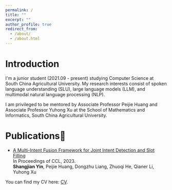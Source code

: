```yaml
---
permalink: /
title: ""
excerpt: ""
author_profile: true
redirect_from: 
  - /about/
  - /about.html
---
```


# Introduction
I'm a junior student (2021.09 - present) studying Computer Science at South China Agricultural University. My research interests consist of spoken language understanding (SLU), large language models (LLM), and multimodal natural language processing (NLP).

I am privileged to be mentored by Associate Professor Peijie Huang and Associate Professor Yuhong Xu at the School of Mathematics and Informatics, South China Agricultural University.


# Publications📝

-  [A Multi-Intent Fusion Framework for Joint Intent Detection and Slot Filling](https://aclanthology.org/2023.ccl-1.5.pdf) <br>
  In Proceedings of CCL, 2023. <br>
  **Shangjian Yin**, Peijie Huang, Dongzhu Liang, Zhuoqi He, Qianer Li, Yuhong Xu <br>

You can find my CV here: [CV](../files/cv.pdf).

